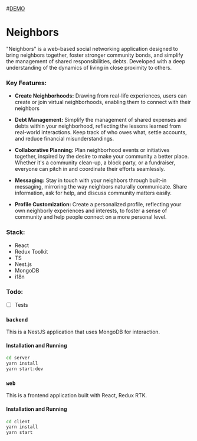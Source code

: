 #[DEMO](https://neighbors-15ma.onrender.com)
# Neighbors
"Neighbors" is a web-based social networking application designed to bring neighbors together, foster stronger community bonds, and simplify the management of shared responsibilities, debts. Developed with a deep understanding of the dynamics of living in close proximity to others.

### Key Features:

- **Create Neighborhoods:** Drawing from real-life experiences, users can create or join virtual neighborhoods, enabling them to connect with their neighbors

- **Debt Management:** Simplify the management of shared expenses and debts within your neighborhood, reflecting the lessons learned from real-world interactions. Keep track of who owes what, settle accounts, and reduce financial misunderstandings.

- **Collaborative Planning:** Plan neighborhood events or initiatives together, inspired by the desire to make your community a better place. Whether it's a community clean-up, a block party, or a fundraiser, everyone can pitch in and coordinate their efforts seamlessly.

- **Messaging:** Stay in touch with your neighbors through built-in messaging, mirroring the way neighbors naturally communicate. Share information, ask for help, and discuss community matters easily.

- **Profile Customization:** Create a personalized profile, reflecting your own neighborly experiences and interests, to foster a sense of community and help people connect on a more personal level.

### Stack:

- React
- Redux Toolkit
- TS
- Nest.js
- MongoDB
- i18n

### Todo:

- [ ] Tests

### `backend`

This is a NestJS application that uses MongoDB for interaction.

#### Installation and Running

```bash
cd server
yarn install
yarn start:dev
```

### `web`
This is a frontend application built with React, Redux RTK.

#### Installation and Running
```bash
cd client
yarn install
yarn start
```
